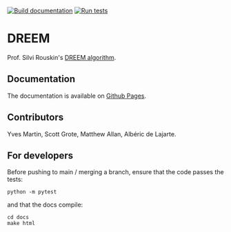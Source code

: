 [![Build documentation](https://github.com/rouskinlab/dreem/actions/workflows/documentation.yaml/badge.svg?branch=main)](https://github.com/rouskinlab/dreem/actions/workflows/documentation.yaml)
[![Run tests](https://github.com/rouskinlab/dreem/actions/workflows/tests.yaml/badge.svg?branch=main)](https://github.com/rouskinlab/dreem/actions/workflows/tests.yaml)

# DREEM

Prof. Silvi Rouskin's [DREEM algorithm](https://www.nature.com/articles/s41586-020-2253-5).

## Documentation

The documentation is available on [Github Pages](https://rouskinlab.github.io/dreem).

## Contributors

Yves Martin, Scott Grote, Matthew Allan, Albéric de Lajarte.

## For developers

Before pushing to main / merging a branch, ensure that the code passes the tests:

```
python -m pytest
```

and that the docs compile:

```
cd docs
make html
```

